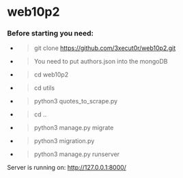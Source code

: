 # web10p2
 
### Before starting you need: 

- > git clone https://github.com/3xecut0r/web10p2.git
- > You need to put authors.json into the mongoDB
- > cd web10p2
- > cd utils
- > python3 quotes_to_scrape.py
- > cd ..
- > python3 manage.py migrate
- > python3 migration.py
- > python3 manage.py runserver
<p>Server is running on: <a href="http://127.0.0.1:8000">http://127.0.0.1:8000/</a></p>
